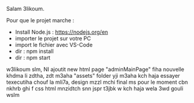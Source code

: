Salam 3likoum.

Pour que le projet marche :
- Install Node.js : https://nodejs.org/en
- importer le projet sur votre PC
- import le fichier avec VS-Code
- dir : npm install
- dir : npm start

w3likoum slm, 
NI ajoutit new html page "adminMainPage" fiha nouvelle khdma li zdtha, 
zdt m3aha "assets" folder yji m3aha kch haja essayer texecutiha chouf la mli7a, 
design mzzl mchi final ms pour le moment cbn nkhrb ghi f css html mnzidtch
snn jspr t3jbk w kch haja wela 3wd gouli wslm 

